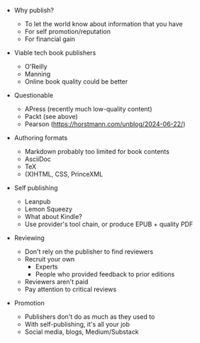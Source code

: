 * Why publish?
  * To let the world know about information that you have
  * For self promotion/reputation
  * For financial gain 

* Viable tech book publishers
  * O'Reilly
  * Manning 
  * Online book quality could be better

* Questionable
  * APress (recently much low-quality content)
  * Packt (see above)
  * Pearson (https://horstmann.com/unblog/2024-06-22/) 

* Authoring formats
  * Markdown probably too limited for book contents
  * AsciiDoc
  * TeX
  * (X)HTML, CSS, PrinceXML

* Self publishing
  * Leanpub
  * Lemon Squeezy
  * What about Kindle? 
  * Use provider's tool chain, or produce EPUB + quality PDF

* Reviewing
  * Don't rely on the publisher to find reviewers
  * Recruit your own
     * Experts
     * People who provided feedback to prior editions 
  * Reviewers aren't paid
  * Pay attention to critical reviews

* Promotion
  * Publishers don't do as much as they used to
  * With self-publishing, it's all your job
  * Social media, blogs, Medium/Substack
